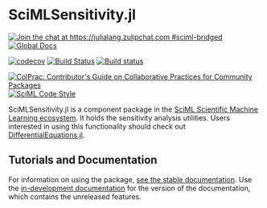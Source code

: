# SciMLSensitivity.jl

[![Join the chat at https://julialang.zulipchat.com #sciml-bridged](https://img.shields.io/static/v1?label=Zulip&message=chat&color=9558b2&labelColor=389826)](https://julialang.zulipchat.com/#narrow/stream/279055-sciml-bridged)
[![Global Docs](https://img.shields.io/badge/docs-SciML-blue.svg)](https://docs.sciml.ai/SciMLSensitivity/stable/)

[![codecov](https://codecov.io/gh/SciML/SciMLSensitivity.jl/branch/master/graph/badge.svg)](https://codecov.io/gh/SciML/SciMLSensitivity.jl)
[![Build Status](https://github.com/SciML/SciMLSensitivity.jl/workflows/CI/badge.svg)](https://github.com/SciML/SciMLSensitivity.jl/actions?query=workflow%3ACI)
[![Build status](https://badge.buildkite.com/e0ee4d9d914eb44a43c291d78c53047eeff95e7edb7881b6f7.svg)](https://buildkite.com/julialang/scimlsensitivity-dot-jl)

[![ColPrac: Contributor's Guide on Collaborative Practices for Community Packages](https://img.shields.io/badge/ColPrac-Contributor's%20Guide-blueviolet)](https://github.com/SciML/ColPrac)
[![SciML Code Style](https://img.shields.io/static/v1?label=code%20style&message=SciML&color=9558b2&labelColor=389826)](https://github.com/SciML/SciMLStyle)

SciMLSensitivity.jl is a component package in the [SciML Scientific Machine Learning ecosystem](https://sciml.ai/). 
It holds the sensitivity analysis utilities. Users interested in using this
functionality should check out [DifferentialEquations.jl](https://docs.sciml.ai/DiffEqDocs/stable/).

## Tutorials and Documentation

For information on using the package,
[see the stable documentation](https://docs.sciml.ai/SciMLSensitivity/stable/). Use the
[in-development documentation](https://docs.sciml.ai/SciMLSensitivity/dev/) for the version of
the documentation, which contains the unreleased features.
